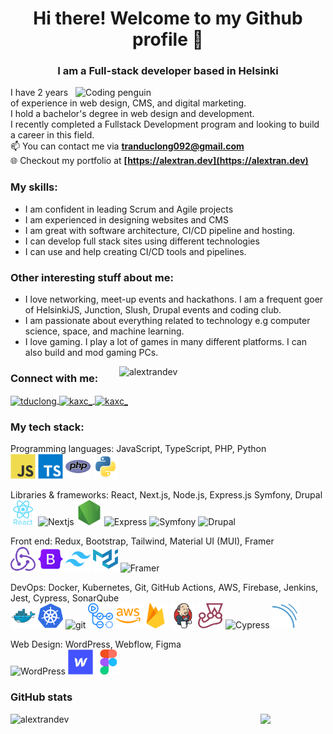 <h1 align="center">Hi there! Welcome to my Github profile 👋</h1>
<h3 align="center">I am a Full-stack developer based in Helsinki</h3>

<img align="right" width="400" src="https://github.com/user-attachments/assets/be665f63-2fdc-46c5-a0a8-da673238da54" alt="Coding penguin">

I have 2 years of experience in web design, CMS, and digital marketing.<br/>
I hold a bachelor's degree in web design and development.<br/>
I recently completed a Fullstack Development program and looking to build a career in this field.<br/>
📫 You can contact me via **tranduclong092@gmail.com**<br/>
🌐 Checkout my portfolio at **[https://alextran.dev](https://alextran.dev)**

### My skills:
- I am confident in leading Scrum and Agile projects
- I am experienced in designing websites and CMS
- I am great with software architecture, CI/CD pipeline and hosting.
- I can develop full stack sites using different technologies
- I can use and help creating CI/CD tools and pipelines.

### Other interesting stuff about me:
- I love networking, meet-up events and hackathons. I am a frequent goer of HelsinkiJS, Junction, Slush, Drupal events and coding club.
- I am passionate about everything related to technology e.g computer science, space, and machine learning.
- I love gaming. I play a lot of games in many different platforms. I can also build and mod gaming PCs.

<img align="right" src="https://github-readme-stats.vercel.app/api/top-langs?username=alextrandev&show_icons=true&theme=dark&title_color=b86bea&bg_color=ffffff&locale=en&layout=compact" alt="alextrandev" width="330" />

### Connect with me:
<p align="left">
    <a href="https://linkedin.com/in/tduclong" target="blank">
        <img align="center" src="https://upload.wikimedia.org/wikipedia/commons/thumb/8/81/LinkedIn_icon.svg/2048px-LinkedIn_icon.svg.png" alt="tduclong" height="30" width="30" />
    </a>
    <a href="https://discordapp.com/users/222010520813699072" target="blank">
        <img align="center" src="https://raw.githubusercontent.com/rahuldkjain/github-profile-readme-generator/master/src/images/icons/Social/discord.svg" alt="kaxc_" height="40" width="50" />
    </a>
    <a href="https://www.instagram.com/dk10119" target="blank">
        <img align="center" src="https://raw.githubusercontent.com/rahuldkjain/github-profile-readme-generator/master/src/images/icons/Social/instagram.svg" alt="kaxc_" height="40" width="50" />
    </a>
</p>

### My tech stack:
<p>Programming languages: JavaScript, TypeScript, PHP, Python<br/>
    <img src="https://raw.githubusercontent.com/devicons/devicon/master/icons/javascript/javascript-original.svg" alt="javascript" width="40" height="40"/>
    <img src="https://raw.githubusercontent.com/devicons/devicon/master/icons/typescript/typescript-original.svg" alt="typescript" width="40" height="40"/>
    <img src="https://raw.githubusercontent.com/devicons/devicon/master/icons/php/php-original.svg" alt="PHP" width="40" height="40"/>
    <img src="https://raw.githubusercontent.com/devicons/devicon/master/icons/python/python-original.svg" alt="Python" width="40" height="40"/>
</p>
<p>Libraries & frameworks: React, Next.js, Node.js, Express.js Symfony, Drupal<br/>
    <img src="https://raw.githubusercontent.com/devicons/devicon/master/icons/react/react-original-wordmark.svg" alt="React" width="40" height="40"/>
    <img src="https://testrigor.com/wp-content/uploads/2023/04/nextjs-logo-square.png" alt="Nextjs" width="40" height="40"/>
    <img src="https://github.com/devicons/devicon/blob/master/icons/nodejs/nodejs-original.svg" alt="NodeJs" width="40" height="40"/>
    <img src="https://adware-technologies.s3.amazonaws.com/uploads/technology/thumbnail/20/express-js.png" alt="Express" width="40" height="40"/>
    <img src="https://github.com/rahuldkjain/github-profile-readme-generator/blob/master/src/images/icons/Framework/symfony.svg" alt="Symfony" width="40" height="40"/>
    <img src="https://cdn-icons-png.flaticon.com/256/5968/5968691.png" alt="Drupal" width="40" height="40"/>
</p>
<p>Front end: Redux, Bootstrap, Tailwind, Material UI (MUI), Framer<br/>
    <img src="https://github.com/devicons/devicon/blob/master/icons/redux/redux-original.svg" alt="Redux" width="40" height="40"/>
    <img src="https://github.com/devicons/devicon/blob/master/icons/bootstrap/bootstrap-original.svg" alt="Bootstrap" width="40" height="40"/>
    <img src="https://github.com/devicons/devicon/blob/master/icons/tailwindcss/tailwindcss-original.svg" alt="Tailwind" width="40" height="40"/>
    <img src="https://github.com/devicons/devicon/blob/master/icons/materialui/materialui-original.svg" alt="MaterialUI" width="40" height="40"/>
    <img src="https://github.com/rahuldkjain/github-profile-readme-generator/blob/master/src/images/icons/Software/framer.svg" alt="Framer" width="40" height="40"/>
</p>
<p>DevOps: Docker, Kubernetes, Git, GitHub Actions, AWS, Firebase, Jenkins, Jest, Cypress, SonarQube<br/>
    <img src="https://github.com/devicons/devicon/blob/master/icons/docker/docker-original.svg" alt="Docker" width="40" height="40"/>
    <img src="https://github.com/devicons/devicon/blob/master/icons/kubernetes/kubernetes-original.svg" alt="kubernetes" width="40" height="40"/>
    <img src="https://www.vectorlogo.zone/logos/git-scm/git-scm-icon.svg" alt="git" width="40" height="40"/>
    <img src="https://github.com/devicons/devicon/blob/master/icons/githubactions/githubactions-original.svg" alt="githubactions" width="40" height="40"/>
    <img src="https://github.com/devicons/devicon/blob/master/icons/amazonwebservices/amazonwebservices-plain-wordmark.svg" alt="AWS" width="40" height="40"/>
    <img src="https://github.com/devicons/devicon/blob/master/icons/firebase/firebase-original.svg" alt="Firebase" width="40" height="40"/>
    <img src="https://github.com/devicons/devicon/blob/master/icons/jenkins/jenkins-original.svg" alt="Jenkins" width="40" height="40"/>
    <img src="https://github.com/devicons/devicon/blob/master/icons/jest/jest-plain.svg" alt="Jest" width="40" height="40"/>
    <img src="https://static-00.iconduck.com/assets.00/cypress-icon-1024x1022-1sbqakuv.png" alt="Cypress" width="40" height="40"/>
    <img src="https://github.com/devicons/devicon/blob/master/icons/sonarqube/sonarqube-original.svg" alt="sonarqube" width="40" height="40"/>
</p>
<p>Web Design: WordPress, Webflow, Figma<br/>
    <img src="https://raw.githubusercontent.com/rahuldkjain/github-profile-readme-generator/888aff31e1d26dd2a6acf6afebbc34970aeb0118/src/images/icons/Social/wordpress.svg" alt="WordPress" width="40" height="40"/>
    <img src="https://github.com/devicons/devicon/blob/master/icons/webflow/webflow-original.svg" alt="Webflow" width="40" height="40"/>
    <img src="https://github.com/devicons/devicon/blob/master/icons/figma/figma-original.svg" alt="Figma" width="40" height="40"/>
</p>

### GitHub stats
<p align="left">
    <img aligh="left" src="https://github-readme-stats.vercel.app/api?username=alextrandev&show_icons=true&show=reviews,prs_merged,prs_merged_percentage,contribs&line_height=22&hide_title=true&hide=stars,issues" width="400"/>
    <img align="left" src="https://github-readme-streak-stats.herokuapp.com/?user=alextrandev&card_height=180" alt="alextrandev" width="400" height="145"/>
</p>
